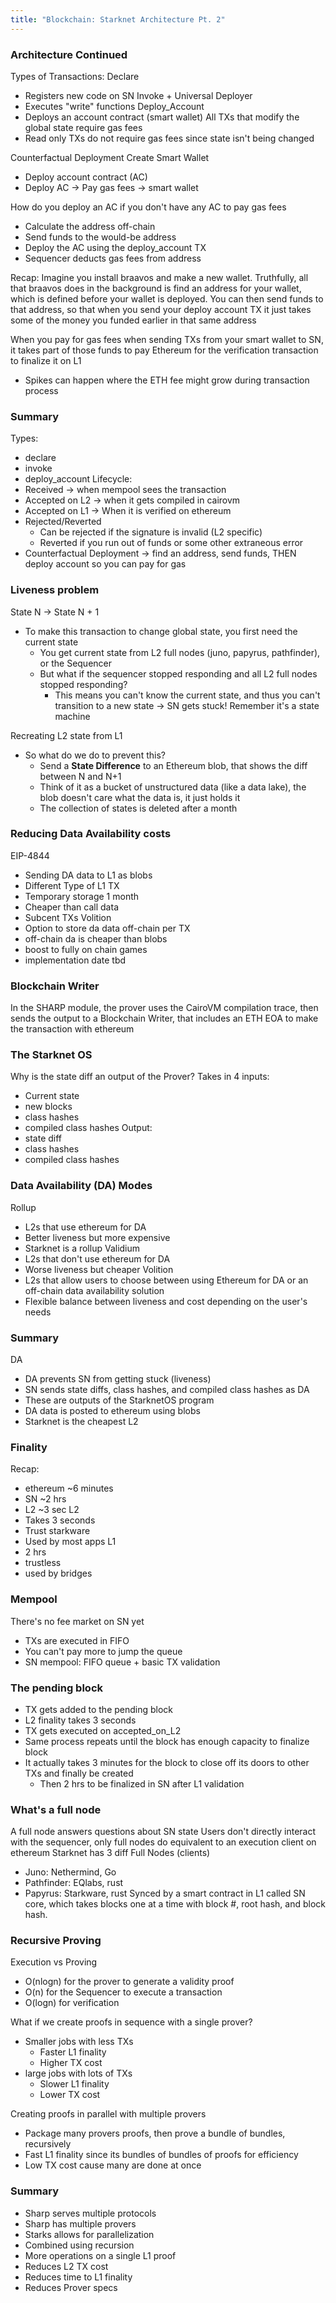 ```yaml
---
title: "Blockchain: Starknet Architecture Pt. 2"
---
```


### Architecture Continued

Types of Transactions:
Declare
- Registers new code on SN
Invoke + Universal Deployer
- Executes "write" functions
Deploy_Account 
- Deploys an account contract (smart wallet)
All TXs that modify the global state require gas fees
- Read only TXs do not require gas fees since state isn't being changed

Counterfactual Deployment
Create Smart Wallet
- Deploy account contract (AC)
- Deploy AC -> Pay gas fees -> smart wallet

How do you deploy an AC if you don't have any AC to pay gas fees
- Calculate the address off-chain
- Send funds to the would-be address
- Deploy the AC using the deploy_account TX
- Sequencer deducts gas fees from address

Recap: Imagine you install braavos and make a new wallet. Truthfully, all that braavos does in the background is find an address for your wallet, which is defined before your wallet is deployed. You can then send funds to that address, so that when you send your deploy account TX it just takes some of the money you funded earlier in that same address

When you pay for gas fees when sending TXs from your smart wallet to SN, it takes part of those funds to pay Ethereum for the verification transaction to finalize it on L1
- Spikes can happen where the ETH fee might grow during transaction process

### Summary
Types:
- declare
- invoke
- deploy_account
Lifecycle:
- Received -> when mempool sees the transaction
- Accepted on L2 -> when it gets compiled in cairovm
- Accepted on L1 -> When it is verified on ethereum
- Rejected/Reverted 
	- Can be rejected if the signature is invalid (L2 specific)
	- Reverted if you run out of funds or some other extraneous error
- Counterfactual Deployment -> find an address, send funds, THEN deploy account so you can pay for gas

### Liveness problem
State N -> State N + 1
- To make this transaction to change global state, you first need the current state
	- You get current state from L2 full nodes (juno, papyrus, pathfinder), or the Sequencer
	- But what if the sequencer stopped responding and all L2 full nodes stopped responding?
		- This means you can't know the current state, and thus you can't transition to a new state -> SN gets stuck! Remember it's a state machine

Recreating L2 state from L1
- So what do we do to prevent this?
	- Send a **State Difference** to an Ethereum blob, that shows the diff between N and N+1
	- Think of it as a bucket of unstructured data (like a data lake), the blob doesn't care what the data is, it just holds it
	- The collection of states is deleted after a month

### Reducing Data Availability costs
EIP-4844
- Sending DA data to L1 as blobs
- Different Type of L1 TX
- Temporary storage 1 month
- Cheaper than call data
- Subcent TXs
Volition
- Option to store da data off-chain per TX
- off-chain da is cheaper than blobs
- boost to fully on chain games
- implementation date tbd
### Blockchain Writer
In the SHARP module, the prover uses the CairoVM compilation trace, then sends the output to a Blockchain Writer, that includes an ETH EOA to make the transaction with ethereum

### The Starknet OS
Why is the state diff an output of the Prover?
Takes in 4 inputs:
- Current state
- new blocks
- class hashes
- compiled class hashes
Output:
- state diff
- class hashes
- compiled class hashes

### Data Availability (DA) Modes
Rollup
- L2s that use ethereum for DA
- Better liveness but more expensive
- Starknet is a rollup
Validium
- L2s that don't use ethereum for DA
- Worse liveness but cheaper
Volition 
- L2s that allow users to choose between using Ethereum for DA or an off-chain data availability solution
- Flexible balance between liveness and cost depending on the user's needs


### Summary
DA
- DA prevents SN from getting stuck (liveness)
- SN sends state diffs, class hashes, and compiled class hashes as DA
- These are outputs of the StarknetOS program
- DA data is posted to ethereum using blobs
- Starknet is the cheapest L2

### Finality
Recap:
- ethereum ~6 minutes
- SN ~2 hrs
- L2 ~3 sec
L2
- Takes 3 seconds
- Trust starkware
- Used by most apps
L1
- 2 hrs
- trustless 
- used by bridges

### Mempool
There's no fee market on SN yet
- TXs are executed in FIFO 
- You can't pay more to jump the queue
- SN mempool: FIFO queue + basic TX validation
  
### The pending block
- TX gets added to the pending block
- L2 finality takes 3 seconds
- TX gets executed on accepted_on_L2
- Same process repeats until the block has enough capacity to finalize block
- It actually takes 3 minutes for the block to close off its doors to other TXs and finally be created
	- Then 2 hrs to be finalized in SN after L1 validation

### What's a full node
A full node answers questions about SN state
Users don't directly interact with the sequencer, only full nodes do
equivalent to an execution client on ethereum
Starknet has 3 diff Full Nodes (clients)
- Juno: Nethermind, Go
- Pathfinder: EQlabs, rust
- Papyrus: Starkware, rust
Synced by a smart contract in L1 called SN core, which takes blocks one at a time with block #, root hash, and block hash.

### Recursive Proving
Execution vs Proving
- O(nlogn) for the prover to generate a validity proof
- O(n) for the Sequencer to execute a transaction
- O(logn) for verification

What if we create proofs in sequence with a single prover?
- Smaller jobs with less TXs
	- Faster L1 finality
	- Higher TX cost
- large jobs with lots of TXs
	- Slower L1 finality
	- Lower TX cost

Creating proofs in parallel with multiple provers
- Package many provers proofs, then prove a bundle of bundles, recursively
- Fast L1 finality since its bundles of bundles of proofs for efficiency
- Low TX cost cause many are done at once

### Summary
- Sharp serves multiple protocols
- Sharp has multiple provers
- Starks allows for parallelization
- Combined using recursion
- More operations on a single L1 proof
- Reduces L2 TX cost
- Reduces time to L1 finality 
- Reduces Prover specs

